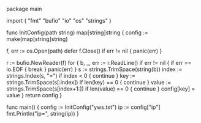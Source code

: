 package main

import (
  "fmt"
  "bufio"
  "io"
  "os"
  "strings"
)

func InitConfig(path string) map[string]string {
  config := make(map[string]string)

  f, err := os.Open(path)
  defer f.Close()
  if err != nil {
    panic(err)
  }

  r := bufio.NewReader(f)
  for {
    b, _, err := r.ReadLine()
    if err != nil {
      if err == io.EOF {
        break
      }
      panic(err)
    }
    s := strings.TrimSpace(string(b))
    index := strings.Index(s, "=")
    if index < 0 {
      continue
    }
    key := strings.TrimSpace(s[:index])
    if len(key) == 0 {
      continue
    }
    value := strings.TrimSpace(s[index+1:])
    if len(value) == 0 {
      continue
    }
    config[key] = value
  }
  return config
}

func main() {
  config := InitConfig("yws.txt")
  ip := config["ip"]
  fmt.Println("ip=", string(ip))
}